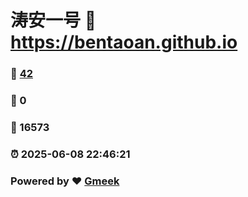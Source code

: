 # 涛安一号 :link: https://bentaoan.github.io 
### :page_facing_up: [42](https://bentaoan.github.io/tag.html) 
### :speech_balloon: 0 
### :hibiscus: 16573 
### :alarm_clock: 2025-06-08 22:46:21 
### Powered by :heart: [Gmeek](https://github.com/Meekdai/Gmeek)
